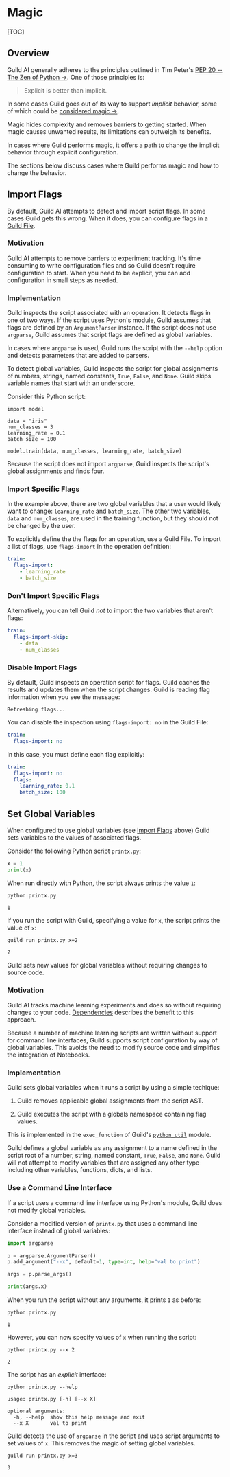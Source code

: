 # Magic

[TOC]

## Overview

Guild AI generally adheres to the principles outlined in Tim Peter's
 [PEP 20 -- The Zen of Python
 ->](https://www.python.org/dev/peps/pep-0020/). One of those
 principles is:

> Explicit is better than implicit.

In some cases Guild goes out of its way to support *implicit*
behavior, some of which could be [considered magic
->](https://en.wikipedia.org/wiki/Magic_(programming)).

Magic hides complexity and removes barriers to getting started. When
magic causes unwanted results, its limitations can outweigh its
benefits.

In cases where Guild performs magic, it offers a path to change the
implicit behavior through explicit configuration.

The sections below discuss cases where Guild performs magic and how to
change the behavior.

## Import Flags

By default, Guild AI attempts to detect and import script flags. In
some cases Guild gets this wrong. When it does, you can configure
flags in a [Guild File](ref:guildfiles).

### Motivation

Guild AI attempts to remove barriers to experiment tracking. It's time
consuming to write configuration files and so Guild doesn't require
configuration to start. When you need to be explicit, you can add
configuration in small steps as needed.

### Implementation

Guild inspects the script associated with an operation. It detects
flags in one of two ways. If the script uses Python's
[](pylib:argparse) module, Guild assumes that flags are defined by an
`ArgumentParser` instance. If the script does not use `argparse`,
Guild assumes that script flags are defined as global variables.

In cases where `argparse` is used, Guild runs the script with the
`--help` option and detects parameters that are added to parsers.

To detect global variables, Guild inspects the script for global
assignments of numbers, strings, named constants, `True`, `False`, and
`None`. Guild skips variable names that start with an underscore.

Consider this Python script:

```
import model

data = "iris"
num_classes = 3
learning_rate = 0.1
batch_size = 100

model.train(data, num_classes, learning_rate, batch_size)
```

Because the script does not import `argparse`, Guild inspects the
script's global assignments and finds four.

### Import Specific Flags

In the example above, there are two global variables that a user would
likely want to change: `learning_rate` and `batch_size`. The other two
variables, `data` and `num_classes`, are used in the training
function, but they should not be changed by the user.

To explicitly define the the flags for an operation, use a Guild
File. To import a list of flags, use `flags-import` in the operation
definition:

``` yaml
train:
  flags-import:
    - learning_rate
    - batch_size
```

### Don't Import Specific Flags

Alternatively, you can tell Guild *not* to import the two variables
that aren't flags:

``` yaml
train:
  flags-import-skip:
    - data
    - num_classes
```

### Disable Import Flags

By default, Guild inspects an operation script for flags. Guild caches
the results and updates them when the script changes. Guild is reading
flag information when you see the message:

``` output
Refreshing flags...
```

You can disable the inspection using `flags-import: no` in the Guild
File:

``` yaml
train:
  flags-import: no
```

In this case, you must define each flag explicitly:

``` yaml
train:
  flags-import: no
  flags:
    learning_rate: 0.1
    batch_size: 100
```

## Set Global Variables

When configured to use global variables (see [Import
Flags](#import-flags) above) Guild sets variables to the values of
associated flags.

Consider the following Python script `printx.py`:

``` python
x = 1
print(x)
```

When run directly with Python, the script always prints the value `1`:

``` command
python printx.py
```

``` output
1
```

If you run the script with Guild, specifying a value for `x`, the
script prints the value of `x`:

``` command
guild run printx.py x=2
```

``` output
2
```

Guild sets new values for global variables without requiring changes
to source code.

### Motivation

Guild AI tracks machine learning experiments and does so without
requiring changes to your code. [Dependencies](dependencies.md)
describes the benefit to this approach.

Because a number of machine learning scripts are written without
support for command line interfaces, Guild supports script
configuration by way of global variables. This avoids the need to
modify source code and simplifies the integration of Notebooks.

### Implementation

Guild sets global variables when it runs a script by using a simple
techique:

1. Guild removes applicable global assignments from the script AST.

2. Guild executes the script with a globals namespace containing flag
   values.

This is implemented in the `exec_function` of Guild's
[`python_util`](https://github.com/guildai/guildai/blob/master/guild/python_util.py)
module.

Guild defines a global variable as any assignment to a name defined in
the script root of a number, string, named constant, `True`, `False`,
and `None`. Guild will not attempt to modify variables that are
assigned any other type including other variables, functions, dicts,
and lists.

### Use a Command Line Interface

If a script uses a command line interface using Python's
[](pylib:argparse) module, Guild does not modify global variables.

Consider a modified version of `printx.py` that uses a command line
interface instead of global variables:

``` python
import argparse

p = argparse.ArgumentParser()
p.add_argument("--x", default=1, type=int, help="val to print")

args = p.parse_args()

print(args.x)
```

When you run the script without any arguments, it prints `1` as
before:

``` command
python printx.py
```

``` output
1
```

However, you can now specify values of `x` when running the script:

``` command
python printx.py --x 2
```

``` output
2
```

The script has an *explicit* interface:

``` command
python printx.py --help
```

``` output
usage: printx.py [-h] [--x X]

optional arguments:
  -h, --help  show this help message and exit
  --x X       val to print
```

Guild detects the use of `argparse` in the script and uses script
arguments to set values of `x`. This removes the magic of setting
global variables.

``` command
guild run printx.py x=3
```

``` output
3
```
